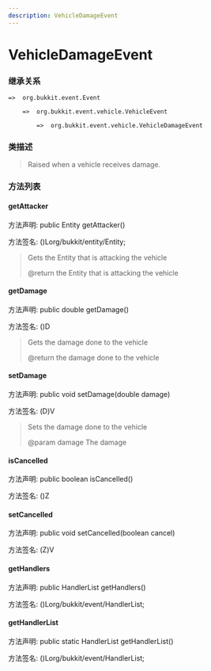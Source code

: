 ```yaml
---
description: VehicleDamageEvent
---
```


# VehicleDamageEvent

### 继承关系

    =>  org.bukkit.event.Event

        =>  org.bukkit.event.vehicle.VehicleEvent

            =>  org.bukkit.event.vehicle.VehicleDamageEvent

### 类描述

> Raised when a vehicle receives damage.

### 方法列表

#### getAttacker

方法声明: public Entity getAttacker()

方法签名: ()Lorg/bukkit/entity/Entity;

> Gets the Entity that is attacking the vehicle
>
> @return the Entity that is attacking the vehicle

#### getDamage

方法声明: public double getDamage()

方法签名: ()D

> Gets the damage done to the vehicle
>
> @return the damage done to the vehicle

#### setDamage

方法声明: public void setDamage(double damage)

方法签名: (D)V

> Sets the damage done to the vehicle
>
> @param damage The damage

#### isCancelled

方法声明: public boolean isCancelled()

方法签名: ()Z

#### setCancelled

方法声明: public void setCancelled(boolean cancel)

方法签名: (Z)V

#### getHandlers

方法声明: public HandlerList getHandlers()

方法签名: ()Lorg/bukkit/event/HandlerList;

#### getHandlerList

方法声明: public static HandlerList getHandlerList()

方法签名: ()Lorg/bukkit/event/HandlerList;